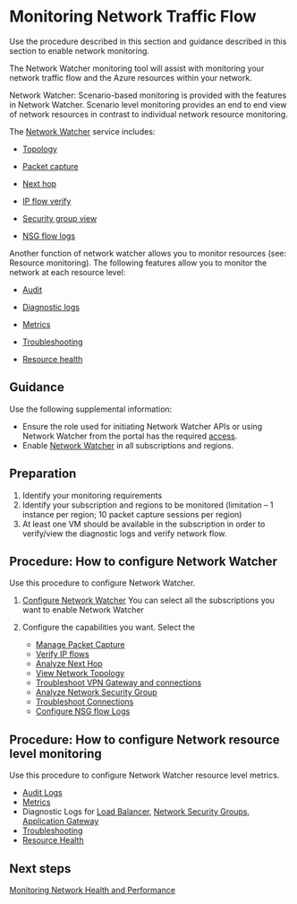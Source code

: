 # Monitoring Network Traffic Flow

Use the procedure described in this section and guidance described in this section to enable network monitoring.

The Network Watcher monitoring tool will assist with monitoring your network traffic flow and the Azure resources within your network.

Network Watcher:  Scenario-based monitoring is provided with the features in Network Watcher. Scenario level monitoring provides an end to end view of network resources in contrast to individual network resource monitoring.
	
The [Network Watcher](https://docs.microsoft.com/en-us/azure/network-watcher/network-watcher-monitoring-overview#network-watcher) service includes:

   - [Topology](https://docs.microsoft.com/en-us/azure/network-watcher/view-network-topology)
	
   - [Packet capture](https://docs.microsoft.com/en-us/azure/network-watcher/network-watcher-packet-capture-overview) 
	
   - [Next hop](https://docs.microsoft.com/en-us/azure/network-watcher/network-watcher-next-hop-overview)
	
   - [IP flow verify](https://docs.microsoft.com/en-us/azure/network-watcher/network-watcher-ip-flow-verify-overview)
	
   - [Security group view](https://docs.microsoft.com/en-us/azure/network-watcher/network-watcher-security-group-view-overview)

   - [NSG flow logs](https://docs.microsoft.com/en-us/azure/network-watcher/network-watcher-nsg-flow-logging-overview)
		

Another function of network watcher allows you to monitor resources (see:  Resource monitoring).  The following  features allow you to monitor the network at each resource level:

   - [Audit](https://docs.microsoft.com/en-us/azure/network-watcher/network-watcher-monitoring-overview#audit-log)
	
   - [Diagnostic logs](https://docs.microsoft.com/en-us/azure/network-watcher/network-watcher-monitoring-overview#diagnostic-logs)
	
   - [Metrics](https://docs.microsoft.com/en-us/azure/network-watcher/network-watcher-monitoring-overview#metrics)
	
   - [Troubleshooting](https://docs.microsoft.com/en-us/azure/network-watcher/network-watcher-monitoring-overview#troubleshooting)
	
   - [Resource health](https://docs.microsoft.com/en-us/azure/network-watcher/network-watcher-monitoring-overview#resource-health)



## Guidance

Use the following supplemental information:

  - Ensure the role used for initiating Network Watcher APIs or using Network Watcher from the portal has the required [access](https://docs.microsoft.com/en-us/azure/network-watcher/network-watcher-monitoring-overview#role-based-access-control-rbac-in-network-watcher).
  - Enable [Network Watcher](https://docs.microsoft.com/en-us/azure/network-watcher/network-watcher-monitoring-overview#network-watcher) in all subscriptions and regions.
	
	

## Preparation

1. Identify your monitoring requirements 
2. Identify your subscription and regions to be monitored (limitation – 1 instance per region; 10 packet capture sessions per region)
3. At least one VM should be available in the subscription in order to verify/view the diagnostic logs and verify network flow.


## Procedure:  How to configure Network Watcher

Use this procedure to configure Network Watcher.

1. [Configure Network Watcher](https://docs.microsoft.com/en-us/azure/network-watcher/network-watcher-create#create-a-network-watcher-in-the-portal)
   You can select all the subscriptions you want to enable Network Watcher 
	
2. Configure the capabilities you want. Select the 

    - [Manage Packet Capture](https://docs.microsoft.com/en-us/azure/network-watcher/network-watcher-packet-capture-manage-portal)
    - [Verify IP flows](https://docs.microsoft.com/en-us/azure/network-watcher/diagnose-vm-network-traffic-filtering-problem)
    - [Analyze Next Hop](https://docs.microsoft.com/en-us/azure/network-watcher/diagnose-vm-network-routing-problem)
    - [View Network Topology](https://docs.microsoft.com/en-us/azure/network-watcher/view-network-topology)
    - [Troubleshoot VPN Gateway and connections](https://docs.microsoft.com/en-us/azure/network-watcher/network-watcher-connectivity-portal)
    - [Analyze Network Security Group](https://docs.microsoft.com/en-us/azure/network-watcher/network-watcher-security-group-view-powershell)
    - [Troubleshoot Connections](https://docs.microsoft.com/en-us/azure/network-watcher/network-watcher-connectivity-portal)
    - [Configure NSG flow Logs](https://docs.microsoft.com/en-us/azure/network-watcher/network-watcher-nsg-flow-logging-portal)


## Procedure:  How to configure Network resource level monitoring

Use this procedure to configure Network Watcher resource level metrics.
      
   - [Audit Logs](https://docs.microsoft.com/en-us/azure/azure-resource-manager/resource-group-audit)
   - [Metrics](https://docs.microsoft.com/en-us/azure/application-gateway/application-gateway-diagnostics)
   - Diagnostic Logs for [Load Balancer](https://docs.microsoft.com/en-us/azure/load-balancer/load-balancer-monitor-log), [Network Security Groups](https://docs.microsoft.com/en-us/azure/virtual-network/virtual-network-nsg-manage-log), [Application Gateway](https://docs.microsoft.com/en-us/azure/application-gateway/application-gateway-diagnostics)
   - [Troubleshooting](https://azure.microsoft.com/en-us/blog/azure-troubleshoot-diagonse-resolve-issues/)
   - [Resource Health](https://docs.microsoft.com/en-us/azure/service-health/resource-health-overview)



## Next steps

[Monitoring Network Health and Performance](5.1.2-Monitoring-Network-Health-and-Performance.md)
 
